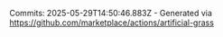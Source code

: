Commits: 2025-05-29T14:50:46.883Z - Generated via https://github.com/marketplace/actions/artificial-grass
<br>
